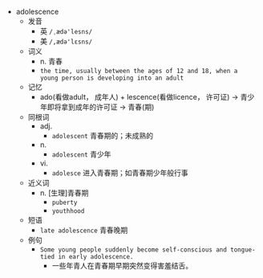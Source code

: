 - adolescence
  - 发音
    - 英 `/ˌædə'lesns/`
    - 美 `/,ædə'lɛsns/`
  - 词义
    - n. 青春
    - `the time, usually between the ages of 12 and 18, when a young person is developing into an adult`
  - 记忆
    - ado(看做adult， 成年人) + lescence(看做licence， 许可证) → 青少年即将拿到成年的许可证 → 青春(期)
  - 同根词
    - adj.
      - `adolescent` 青春期的；未成熟的
    - n.
      - `adolescent` 青少年
    - vi.
      - `adolesce` 进入青春期；如青春期少年般行事
  - 近义词
    - n. [生理]青春期
      - `puberty`
      - `youthhood`
  - 短语
    - `late adolescence` 青春晚期 
  - 例句
    - `Some young people suddenly become self-conscious and tongue-tied in early adolescence.`
      - 一些年青人在青春期早期突然变得害羞结舌。

